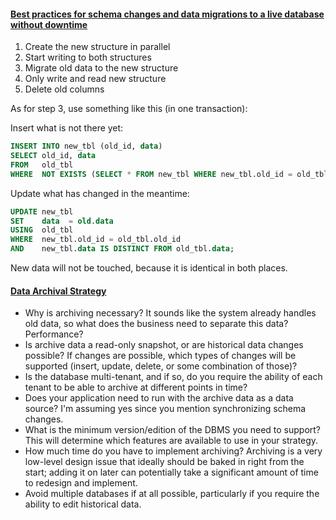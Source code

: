 #### [Best practices for schema changes and data migrations to a live database without downtime](https://dba.stackexchange.com/questions/10913/best-practices-for-schema-changes-and-data-migrations-to-a-live-database-without?rq=1)
1. Create the new structure in parallel
2. Start writing to both structures
3. Migrate old data to the new structure
4. Only write and read new structure
5. Delete old columns

As for step 3, use something like this (in one transaction):

Insert what is not there yet:
```sql
INSERT INTO new_tbl (old_id, data)
SELECT old_id, data
FROM   old_tbl
WHERE  NOT EXISTS (SELECT * FROM new_tbl WHERE new_tbl.old_id = old_tbl.old_id);
```

Update what has changed in the meantime:
```sql
UPDATE new_tbl
SET    data  = old.data
USING  old_tbl
WHERE  new_tbl.old_id = old_tbl.old_id
AND    new_tbl.data IS DISTINCT FROM old_tbl.data;
```
New data will not be touched, because it is identical in both places.


#### [Data Archival Strategy](https://dba.stackexchange.com/questions/27577/data-archival-strategy-that-handles-schema-changes?rq=1)
* Why is archiving necessary? It sounds like the system already handles old data, so what does the business need to separate this data? Performance?
* Is archive data a read-only snapshot, or are historical data changes possible? If changes are possible, which types of changes will be supported (insert, update, delete, or some combination of those)?
* Is the database multi-tenant, and if so, do you require the ability of each tenant to be able to archive at different points in time?
* Does your application need to run with the archive data as a data source? I'm assuming yes since you mention synchronizing schema changes.
* What is the minimum version/edition of the DBMS you need to support? This will determine which features are available to use in your strategy.
* How much time do you have to implement archiving? Archiving is a very low-level design issue that ideally should be baked in right from the start; adding it on later can potentially take a significant amount of time to redesign and implement.
* Avoid multiple databases if at all possible, particularly if you require the ability to edit historical data.
